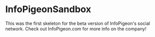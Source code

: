 # InfoPigeonSandbox
This was the first skeleton for the beta version of InfoPigeon's social network. Check out InfoPigeon.com for more info on the company!
